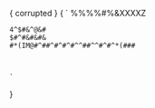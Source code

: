 { 
    corrupted
}
{
    `
    %%%%#$%#*& %@BB Bsb$%&XXXXZ

    4^$#&^@&#
    $#^#&#&#&
    #*(IM@#^##^#^#^#^^##^^#^#^*(###
    
    
    
    `
}